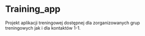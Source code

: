 # Training_app
Projekt aplikacji treningowej dostępnej dla zorganizowanych grup treningowych jak i dla kontaktów 1-1.
